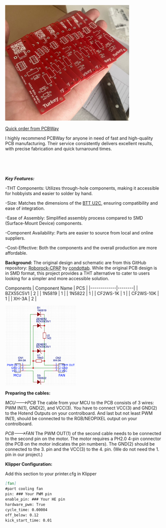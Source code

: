 <img src="assets/pcbs.jpg" alt="" width="400"/>


[Quick order from PCBWay](https://www.pcbway.com/project/shareproject/Roborock_THT_PCB_9a610c98.html)

I highly recommend PCBWay for anyone in need of fast and high-quality PCB manufacturing. Their service consistently delivers excellent results, with precise fabrication and quick turnaround times.

<br>


<br>
<br>
 
_**Key Features:**_

-THT Components: Utilizes through-hole components, making it accessible for hobbyists and easier to solder by hand.

-Size: Matches the dimensions of the [BTT U2C](https://github.com/bigtreetech/U2C), ensuring compatibility and ease of integration.

-Ease of Assembly: Simplified assembly process compared to SMD (Surface-Mount Device) components.

-Component Availability: Parts are easier to source from local and online suppliers.

-Cost-Effective: Both the components and the overall production are more affordable.

**Background:**
The original design and schematic are from this GitHub repository: [Roborock-CPAP](https://github.com/condottab/Roborock-CPAP) by [condottab](https://github.com/condottab). While the original PCB design is in SMD format, this project provides a THT alternative to cater to users looking for a simpler and more accessible solution.

Components
| Component Name | PCS |
|-------------|--------|
| BZX55C5V1   | 2      |
| 1N5819      | 1      |
| 1N5822      | 1      |
| CF2WS-1K    | 1      |
| CF2WS-10K   | 1      |
| XH-3A       | 2      |

<!-- schematic -->
<!--
<img src="https://github.com/HasanBera/Roborock-THT-PCB/blob/main/assets/schematic.png?raw=true" alt="" width="230"/>
-->
<img src="assets/schematic.png" alt="" width="230"/>
<!--
Assembly Instructions
[Step-by-step instructions]
-->

**Preparing the cables:**

_MCU--->PCB_
The cable from your MCU to the PCB consists of 3 wires: PWM IN(1), GND(2), and VCC(3). You have to connect VCC(3) and GND(2) to the Hotend Outputs on your controlboard. And last but not least PWM IN(1), should be connected to the RGB/NEOPIXEL output on your controlboard.

_PCB--->FAN_
The PWM OUT(1) of the second cable needs to be connected to the second pin on the motor. The motor requires a PH2.0 4-pin connector (the PCB on the motor indicates the pin numbers). The GND(2) should be connected to the 3. pin and the VCC(3) to the 4. pin. (We do not need the 1. pin in our project.)

**Klipper Configuration:**

Add this section to your printer.cfg in Klipper 
```markdown
[fan]
#part cooling fan
pin: ### Your PWM pin
enable_pin: ### Your HE pin
hardware_pwm: True
cycle_time: 0.00004
off_below: 0.12
kick_start_time: 0.01
```

